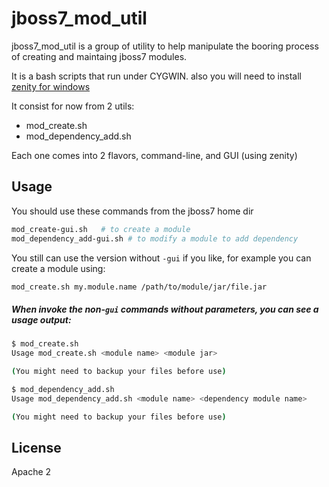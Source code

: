 jboss7_mod_util
=========

jboss7_mod_util is a group of utility to help manipulate the booring process of creating and maintaing jboss7 modules.

It is a bash scripts that run under CYGWIN. also you will need to install [zenity for windows]


It consist for now from 2 utils:

  - mod_create.sh
  - mod_dependency_add.sh

Each one comes into 2 flavors, command-line, and GUI (using zenity)

Usage
--------------
You should use these commands from the jboss7 home dir

```sh
mod_create-gui.sh   # to create a module
mod_dependency_add-gui.sh # to modify a module to add dependency
```

You still can use the version without `-gui` if you like, for example you can create a module using:

```sh
mod_create.sh my.module.name /path/to/module/jar/file.jar
```   

##### When invoke the non-`gui` commands without parameters, you can see a usage output:

```sh
$ mod_create.sh
Usage mod_create.sh <module name> <module jar>

(You might need to backup your files before use)

$ mod_dependency_add.sh
Usage mod_dependency_add.sh <module name> <dependency module name>

(You might need to backup your files before use)

```

License
----

Apache 2

[zenity for windows]:http://www.placella.com/software/zenity/
